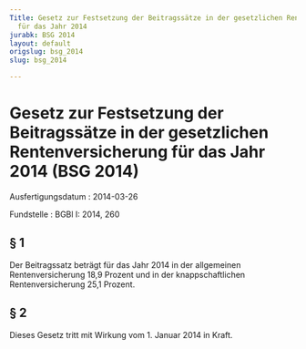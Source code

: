 ```yaml
---
Title: Gesetz zur Festsetzung der Beitragssätze in der gesetzlichen Rentenversicherung
  für das Jahr 2014
jurabk: BSG 2014
layout: default
origslug: bsg_2014
slug: bsg_2014

---
```


# Gesetz zur Festsetzung der Beitragssätze in der gesetzlichen Rentenversicherung für das Jahr 2014 (BSG 2014)

Ausfertigungsdatum
:   2014-03-26

Fundstelle
:   BGBl I: 2014, 260


## § 1

Der Beitragssatz beträgt für das Jahr 2014 in der allgemeinen Rentenversicherung 18,9 Prozent und in der knappschaftlichen Rentenversicherung 25,1 Prozent.


## § 2

Dieses Gesetz tritt mit Wirkung vom 1. Januar 2014 in Kraft.

